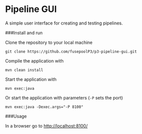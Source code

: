 Pipeline GUI
===============

A simple user interface for creating and testing pipelines.

###Install and run

Clone the repository to your local machine

    git clone https://github.com/fusepoolP3/p3-pipeline-gui.git

Compile the application with

    mvn clean install

Start the application with

    mvn exec:java

Or start the application with parameters (`-P` sets the port)

    mvn exec:java -Dexec.args="-P 8100"

###Usage

In a browser go to [http://localhost:8100/](http://localhost:8100/)
